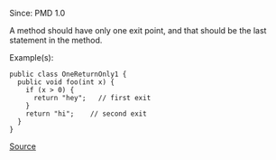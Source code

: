 Since: PMD 1.0

A method should have only one exit point, and that should be the last statement in the method.

Example(s):
```
public class OneReturnOnly1 {
  public void foo(int x) {
    if (x > 0) {
      return "hey";   // first exit
    }
    return "hi";	// second exit
  }
}
```

[Source](https://pmd.github.io/pmd-5.6.1/pmd-java/rules/java/controversial.html#OnlyOneReturn)
